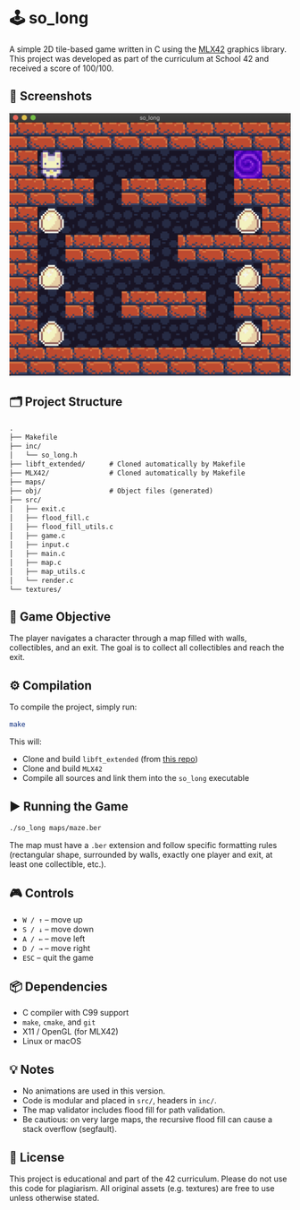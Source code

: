 # 🕹️ so_long

A simple 2D tile-based game written in C using the [MLX42](https://github.com/codam-coding-college/MLX42) graphics library. This project was developed as part of the curriculum at School 42 and received a score of 100/100.

## 📸 Screenshots

![Gameplay Screenshot](assets/screenshot.png)

## 🗂️ Project Structure

```
.
├── Makefile
├── inc/
│   └── so_long.h
├── libft_extended/      # Cloned automatically by Makefile
├── MLX42/               # Cloned automatically by Makefile
├── maps/
├── obj/                 # Object files (generated)
├── src/
│   ├── exit.c
│   ├── flood_fill.c
│   ├── flood_fill_utils.c
│   ├── game.c
│   ├── input.c
│   ├── main.c
│   ├── map.c
│   ├── map_utils.c
│   └── render.c
└── textures/
```

## 🧠 Game Objective

The player navigates a character through a map filled with walls, collectibles, and an exit. The goal is to collect all collectibles and reach the exit.

## ⚙️ Compilation

To compile the project, simply run:

```bash
make
```

This will:
- Clone and build `libft_extended` (from [this repo](https://github.com/Vspaceman11/libft_extended))
- Clone and build `MLX42`
- Compile all sources and link them into the `so_long` executable

## ▶️ Running the Game

```bash
./so_long maps/maze.ber
```

The map must have a `.ber` extension and follow specific formatting rules (rectangular shape, surrounded by walls, exactly one player and exit, at least one collectible, etc.).

## 🎮 Controls

- `W / ↑` – move up
- `S / ↓` – move down
- `A / ←` – move left
- `D / →` – move right
- `ESC` – quit the game

## 📦 Dependencies

- C compiler with C99 support
- `make`, `cmake`, and `git`
- X11 / OpenGL (for MLX42)
- Linux or macOS

## 💡 Notes

- No animations are used in this version.
- Code is modular and placed in `src/`, headers in `inc/`.
- The map validator includes flood fill for path validation.
- Be cautious: on very large maps, the recursive flood fill can cause a stack overflow (segfault).

## 📜 License

This project is educational and part of the 42 curriculum. Please do not use this code for plagiarism.
All original assets (e.g. textures) are free to use unless otherwise stated.
